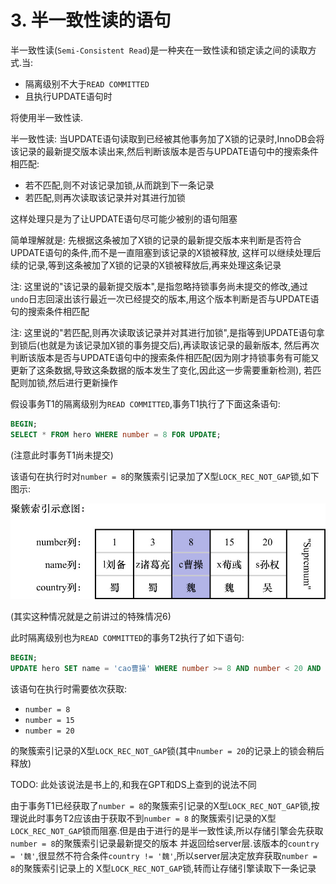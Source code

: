 # 3. 半一致性读的语句

半一致性读(`Semi-Consistent Read`)是一种夹在一致性读和锁定读之间的读取方式.当:

- 隔离级别不大于`READ COMMITTED`
- 且执行UPDATE语句时

将使用半一致性读.

半一致性读: 当UPDATE语句读取到已经被其他事务加了X锁的记录时,InnoDB会将该记录的最新提交版本读出来,然后判断该版本是否与UPDATE语句中的搜索条件相匹配:
- 若不匹配,则不对该记录加锁,从而跳到下一条记录
- 若匹配,则再次读取该记录并对其进行加锁

这样处理只是为了让UPDATE语句尽可能少被别的语句阻塞

简单理解就是: 先根据这条被加了X锁的记录的最新提交版本来判断是否符合UPDATE语句的条件,而不是一直阻塞到该记录的X锁被释放,
这样可以继续处理后续的记录,等到这条被加了X锁的记录的X锁被释放后,再来处理这条记录

注: 这里说的"该记录的最新提交版本",是指忽略持锁事务尚未提交的修改,通过`undo`日志回滚出该行最近一次已经提交的版本,用这个版本判断是否与UPDATE语句的搜索条件相匹配

注: 这里说的"若匹配,则再次读取该记录并对其进行加锁",是指等到UPDATE语句拿到锁后(也就是为该记录加X锁的事务提交后),再读取该记录的最新版本,
然后再次判断该版本是否与UPDATE语句中的搜索条件相匹配(因为刚才持锁事务有可能又更新了这条数据,导致这条数据的版本发生了变化,因此这一步需要重新检测),
若匹配则加锁,然后进行更新操作

假设事务T1的隔离级别为`READ COMMITTED`,事务T1执行了下面这条语句:

```sql
BEGIN;
SELECT * FROM hero WHERE number = 8 FOR UPDATE;
```

(注意此时事务T1尚未提交)

该语句在执行时对`number = 8`的聚簇索引记录加了X型`LOCK_REC_NOT_GAP`锁,如下图示:

![对记录添加X型`LOCK_REC_NOT_GAP`锁](./img/对记录添加X型LOCK_REC_NOT_GAP锁.jpg)

(其实这种情况就是之前讲过的特殊情况6)

此时隔离级别也为`READ COMMITTED`的事务T2执行了如下语句:

```sql
BEGIN;
UPDATE hero SET name = 'cao曹操' WHERE number >= 8 AND number < 20 AND country != '魏';
```

该语句在执行时需要依次获取:

- `number = 8`
- `number = 15`
- `number = 20`

的聚簇索引记录的X型`LOCK_REC_NOT_GAP`锁(其中`number = 20`的记录上的锁会稍后释放)

TODO: 此处该说法是书上的,和我在GPT和DS上查到的说法不同

由于事务T1已经获取了`number = 8`的聚簇索引记录的X型`LOCK_REC_NOT_GAP`锁,按理说此时事务T2应该由于获取不到`number = 8`
的聚簇索引记录的X型`LOCK_REC_NOT_GAP`锁而阻塞.但是由于进行的是半一致性读,所以存储引擎会先获取`number = 8`的聚簇索引记录最新提交的版本
并返回给server层.该版本的`country = '魏'`,很显然不符合条件`country != '魏'`,所以server层决定放弃获取`number = 8`的聚簇索引记录上的
X型`LOCK_REC_NOT_GAP`锁,转而让存储引擎读取下一条记录

